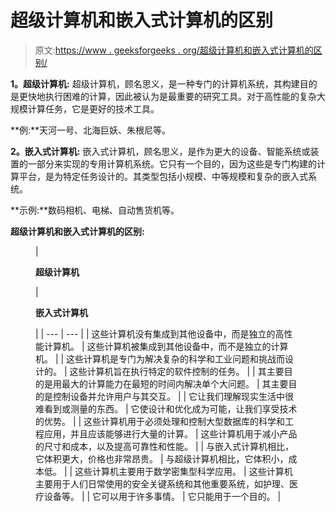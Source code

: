 # 超级计算机和嵌入式计算机的区别

> 原文:[https://www . geeksforgeeks . org/超级计算机和嵌入式计算机的区别/](https://www.geeksforgeeks.org/difference-between-super-computers-and-embedded-computers/)

**1。超级计算机:**
超级计算机，顾名思义，是一种专门的计算机系统，其构建目的是更快地执行困难的计算，因此被认为是最重要的研究工具。对于高性能的复杂大规模计算任务，它是更好的技术工具。

**例:**天河一号、北海巨妖、朱根尼等。

**2。嵌入式计算机:**
嵌入式计算机，顾名思义，是作为更大的设备、智能系统或装置的一部分来实现的专用计算机系统。它只有一个目的，因为这些是专门构建的计算平台，是为特定任务设计的。其类型包括小规模、中等规模和复杂的嵌入式系统。

**示例:**数码相机、电梯、自动售货机等。

**超级计算机和嵌入式计算机的区别:**

<figure class="table">

| 

**超级计算机**

 | 

**嵌入式计算机**

 |
| --- | --- |
| 这些计算机没有集成到其他设备中，而是独立的高性能计算机。 | 这些计算机被集成到其他设备中，而不是独立的计算机。 |
| 这些计算机是专门为解决复杂的科学和工业问题和挑战而设计的。 | 这些计算机旨在执行特定的软件控制的任务。 |
| 其主要目的是用最大的计算能力在最短的时间内解决单个大问题。 | 其主要目的是控制设备并允许用户与其交互。 |
| 它让我们理解现实生活中很难看到或测量的东西。 | 它使设计和优化成为可能，让我们享受技术的优势。 |
| 这些计算机用于必须处理和控制大型数据库的科学和工程应用，并且应该能够进行大量的计算。 | 这些计算机用于减小产品的尺寸和成本，以及提高可靠性和性能。 |
| 与嵌入式计算机相比，它体积更大，价格也非常昂贵。 | 与超级计算机相比，它体积小，成本低。 |
| 这些计算机主要用于数学密集型科学应用。 | 这些计算机主要用于人们日常使用的安全关键系统和其他重要系统，如护理、医疗设备等。 |
| 它可以用于许多事情。 | 它只能用于一个目的。 |

</figure>